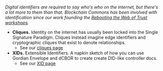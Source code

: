 _Digital identifiers are required to say who's who on the internet, but there's a lot more to them than that. Blockchain Commons has been involved with identification since our work founding the [Rebooting the Web of Trust workshops](https://www.weboftrust.info/)._

* **Cliques.** Identity on the internet has usually been locked into the Single Signature Paradigm. Cliques instead imagine edge identifiers and cryptographic cliques that exist to denote relationships.
   * See our [cliques page](/cliques/)
* **XIDs.** Extensible Identifiers. A napkin sketch of how you can use Gordian Envelope and dCBOR to create create DID-like controller docs.
   * See our [XID page](/xid/)
